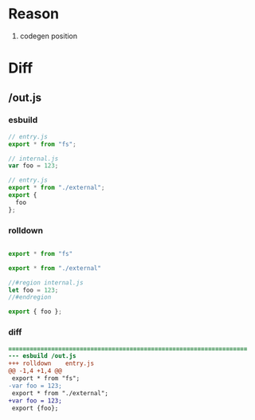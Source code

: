 # Reason
1. codegen position
# Diff
## /out.js
### esbuild
```js
// entry.js
export * from "fs";

// internal.js
var foo = 123;

// entry.js
export * from "./external";
export {
  foo
};
```
### rolldown
```js

export * from "fs"

export * from "./external"

//#region internal.js
let foo = 123;
//#endregion

export { foo };
```
### diff
```diff
===================================================================
--- esbuild	/out.js
+++ rolldown	entry.js
@@ -1,4 +1,4 @@
 export * from "fs";
-var foo = 123;
 export * from "./external";
+var foo = 123;
 export {foo};

```